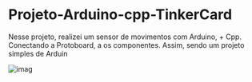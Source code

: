 # Projeto-Arduino-cpp-TinkerCard
 
  Nesse projeto, realizei um sensor de movimentos com Arduino, + Cpp. Conectando a Protoboard, a os componentes. Assim, sendo um projeto simples de Arduin
  
![imag](https://github.com/user-attachments/assets/a318b6ee-bb10-40b8-add4-95fb8471fec1)
